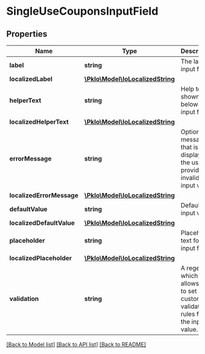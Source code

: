 # SingleUseCouponsInputField

## Properties
Name | Type | Description | Notes
------------ | ------------- | ------------- | -------------
**label** | **string** | The label of input field. | [optional] 
**localizedLabel** | [**\PkIo\Model\IoLocalizedString**](IoLocalizedString.md) |  | [optional] 
**helperText** | **string** | Help text shown below the input field. | [optional] 
**localizedHelperText** | [**\PkIo\Model\IoLocalizedString**](IoLocalizedString.md) |  | [optional] 
**errorMessage** | **string** | Optional message that is displayed if the user provides an invalid input value. | [optional] 
**localizedErrorMessage** | [**\PkIo\Model\IoLocalizedString**](IoLocalizedString.md) |  | [optional] 
**defaultValue** | **string** | Default input value. | [optional] 
**localizedDefaultValue** | [**\PkIo\Model\IoLocalizedString**](IoLocalizedString.md) |  | [optional] 
**placeholder** | **string** | Placeholder text for the input field. | [optional] 
**localizedPlaceholder** | [**\PkIo\Model\IoLocalizedString**](IoLocalizedString.md) |  | [optional] 
**validation** | **string** | A regex which allows you to set custom validation rules for the input value. | [optional] 

[[Back to Model list]](../../README.md#documentation-for-models) [[Back to API list]](../../README.md#documentation-for-api-endpoints) [[Back to README]](../../README.md)

